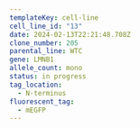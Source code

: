 ```yaml
---
templateKey: cell-line
cell_line_id: "13"
date: 2024-02-13T22:21:48.708Z
clone_number: 205
parental_line: WTC
gene: LMNB1
allele_count: mono
status: in progress
tag_location:
  - N-terminus
fluorescent_tag:
  - mEGFP
---
```

